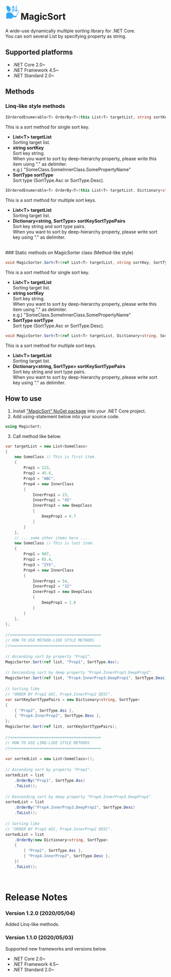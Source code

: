 # <img src="MagicSort.png" width="48" height="48"/>MagicSort
A wide-use dynamically multiple sorting library for .NET Core.<br>
You can sort several List by specifying property as string.

## Supported platforms
* .NET Core 2.0~
* .NET Framework 4.5~
* .NET Standard 2.0~

## Methods

### Linq-like style methods

```csharp
IOrderedEnumerable<T> OrderBy<T>(this List<T> targetList, string sortKey, SortType sortType = SortType.Asc)
```
This is a sort method for single sort key.<br>
* **List\<T\> targetList**<br>
  Sorting target list.
* **string sortKey**<br>
  Sort key string.<br>
  When you want to sort by deep-hierarchy property, please write this item using "." as delimiter.<br>
  e.g.) "SomeClass.SomeInnerClass.SomePropertyName"
* **SortType sortType**<br>
  Sort type (SortType.Asc or SortType.Desc).

```csharp
IOrderedEnumerable<T> OrderBy<T>(this List<T> targetList, Dictionary<string, SortType> sortKeySortTypePairs)
```
This is a sort method for multiple sort keys.<br>
* **List\<T\> targetList**<br>
  Sorting target list.
* **Dictionary<string, SortType> sortKeySortTypePairs**<br>
  Sort key string and sort type pairs.<br>
  When you want to sort by deep-hierarchy property, please write sort key using "." as delimiter.<br>
<br>
### Static methods on MagicSorter class (Method-like style)

```csharp
void MagicSorter.Sort<T>(ref List<T> targetList, string sortKey, SortType sortType = SortType.Asc)
```
This is a sort method for single sort key.<br>
* **List\<T\> targetList**<br>
  Sorting target list.
* **string sortKey**<br>
  Sort key string.<br>
  When you want to sort by deep-hierarchy property, please write this item using "." as delimiter.<br>
  e.g.) "SomeClass.SomeInnerClass.SomePropertyName"
* **SortType sortType**<br>
  Sort type (SortType.Asc or SortType.Desc).

```csharp
void MagicSorter.Sort<T>(ref List<T> targetList, Dictionary<string, SortType> sortKeySortTypePairs)
```
This is a sort method for multiple sort keys.<br>
* **List\<T\> targetList**<br>
  Sorting target list.
* **Dictionary<string, SortType> sortKeySortTypePairs**<br>
  Sort key string and sort type pairs.<br>
  When you want to sort by deep-hierarchy property, please write sort key using "." as delimiter.<br>

## How to use

1. Install ["MagicSort" NuGet package](https://www.nuget.org/packages/MagicSort) into your .NET Core project.
2. Add using-statement below into your source code.<br>
```csharp
using MagicSort;
```
3. Call method like below.
```csharp
var targetList = new List<SomeClass>
{
    new SomeClass // This is first item.
    {
        Prop1 = 123,
        Prop2 = 45.6,
        Prop3 = "ABC",
        Prop4 = new InnerClass
        {
            InnerProp1 = 23,
            InnerProp2 = "45"
            InnerProp3 = new DeepClass
            {
                DeepProp1 = 6.7
            }
        }
    },
    // ... some other items here ...
    new SomeClass // This is last item.
    {
        Prop1 = 987,
        Prop2 = 65.4,
        Prop3 = "ZYX",
        Prop4 = new InnerClass
        {
            InnerProp1 = 54,
            InnerProp2 = "32"
            InnerProp3 = new DeepClass
            {
                DeepProp1 = 1.0
            }
        }
    },
};

//========================================
// HOW TO USE METHOD-LIKE STYLE METHODS
//========================================

// Ascending sort by property "Prop1".
MagicSorter.Sort(ref list, "Prop1", SortType.Asc);

// Descending sort by deep property "Prop4.InnerProp3.DeepProp1".
MagicSorter.Sort(ref list, "Prop4.InnerProp3.DeepProp1", SortType.Desc);

// Sorting like
// "ORDER BY Prop2 ASC, Prop4.InnerProp2 DESC".
var sortKeySortTypePairs = new Dictionary<string, SortType>
{
    { "Prop2", SortType.Asc },
    { "Prop4.InnerProp2", SortType.Desc },
};
MagicSorter.Sort(ref list, sortKeySortTypePairs);

//========================================
// HOW TO USE LINQ-LIKE STYLE METHODS
//========================================

var sortedList = new List<SomeClass>();

// Ascending sort by property "Prop1".
sortedList = list
    .OrderBy("Prop1", SortType.Asc)
    .ToList();

// Descending sort by deep property "Prop4.InnerProp3.DeepProp1".
sortedList = list
    .OrderBy("Prop4.InnerProp3.DeepProp1", SortType.Desc)
    .ToList();

// Sorting like
// "ORDER BY Prop2 ASC, Prop4.InnerProp2 DESC".
sortedList = list
    .OrderBy(new Dictionary<string, SortType>
    {
        { "Prop2", SortType.Asc },
        { "Prop4.InnerProp2", SortType.Desc },
    })
    .ToList();
```
<br>

# Release Notes

### Version 1.2.0 (2020/05/04)

Added Linq-like methods.<br>

### Version 1.1.0 (2020/05/03)

Supported new frameworks and versions below.<br>
* .NET Core 2.0~
* .NET Framework 4.5~
* .NET Standard 2.0~

